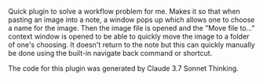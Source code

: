 Quick plugin to solve a workflow problem for me. Makes it so that when pasting an image into a note, a window pops up which allows one to choose a name for the image.
Then the image file is opened and the "Move file to..." context window is opened to be able to quickly
move the image to a folder of one's choosing. It doesn't return to the note but this can quickly manually be done
using the built-in navigate back command or shortcut.

The code for this plugin was generated by Claude 3.7 Sonnet Thinking.

